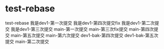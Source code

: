 # test-rebase
test-rebase
 我是dev1-第一次提交
 我是dev1-第四次提交fix
 我是dev1-第二次提交
 我是dev1-第三次提交
main-第一次提交
main-第三次fix提交
main-第四次提交
main-第五次提交
main-第六次提交
dev1-bak-第四次提交
dev1-bak-第五次提交
main-第二次提交